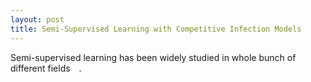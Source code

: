 ```yaml
---
layout: post
title: Semi-Supervised Learning with Competitive Infection Models
---
```

Semi-supervised learning has been widely studied in whole bunch of different fields <img src="https://rawgit.com/dadashkarimi/dadashkarimi/master/svgs/8cda31ed38c6d59d14ebefa440099572.svg?invert_in_darkmode" align=middle width=9.945705pt height=14.10255pt/>. 

